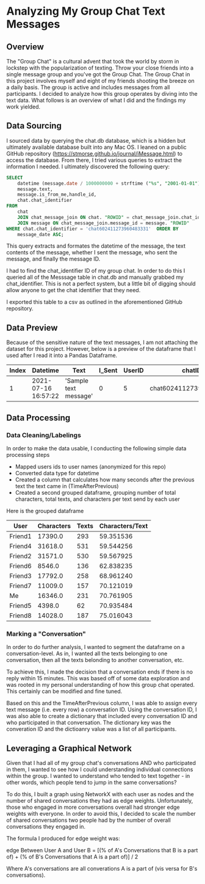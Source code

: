 # Analyzing My Group Chat Text Messages


## Overview 

The "Group Chat" is a cultural advent that took the world by storm in lockstep with the popularization of texting. Throw your close friends into a single message group and you've got the Group Chat. The Group Chat in this project involves myself and eight of my friends shooting the breeze on a daily basis. The group is active and includes messages from all participants. I decided to analyze how this group operates by diving into the text data. What follows is an overview of what I did and the findings my work yielded. 

## Data Sourcing 

I sourced data by querying the chat.db database, which is a hidden but ultimately available database built into any Mac OS. I leaned on a public GitHub repository (https://stmorse.github.io/journal/iMessage.html) to access the database. From there, I tried various queries to extract the information I needed. I ultimately discovered the following query: 

~~~~sql
SELECT
    datetime (message.date / 1000000000 + strftime ("%s", "2001-01-01"), "unixepoch", "localtime") AS message_date,
    message.text,
    message.is_from_me,handle_id, 
    chat.chat_identifier
FROM
    chat
    JOIN chat_message_join ON chat. "ROWID" = chat_message_join.chat_id
    JOIN message ON chat_message_join.message_id = message. "ROWID"
WHERE chat.chat_identifier = 'chat602411273960483331'  ORDER BY
    message_date ASC;
~~~~

This query extracts and formates the datetime of the message, the text contents of the message, whether I sent the message, who sent the message, and finally the message ID. 

I had to find the chat_identifier ID of my group chat. In order to do this I queried all of the Messsage table in chat.db and manually grabbed my chat_identifier. This is not a perfect system, but a little bit of digging should allow anyone to get the chat identifier that they need. 

I exported this table to a csv as outlined in the aforementioned GitHub repository. 

## Data Preview 

Because of the sensitive nature of the text messages, I am not attaching the dataset for this project. However, below is a preview of the dataframe that I used after I read it into a Pandas Dataframe. 

Index | Datetime | Text | I_Sent | UserID | chatID |
| --- | --- | --- | --- |--- |--- |
1 | 2021-07-16 16:57:22 | 'Sample text message' | 0 | 5 | chat602411273960483331 |

## Data Processing

### Data Cleaning/Labelings

In order to make the data usable, I conducting the following simple data processing steps 
- Mapped users ids to user names (anonymized for this repo)
- Converted data type for datetime
- Created a column that calculates how many seconds after the previous text the text came in (TimeAfterPrevious)
- Created a second grouped dataframe, grouping number of total characters, total texts, and characters per text send by each user 

Here is the grouped dataframe 

User | Characters | Texts | Characters/Text |
| --- | --- | --- |--- |
Friend1	| 17390.0	|293	|59.351536 |
Friend4	| 31618.0	|531	|59.544256 |
Friend2|	31571.0	|530	|59.567925 |
Friend6|	8546.0	|136	|62.838235 | 
Friend3|	17792.0	|258	|68.961240 |
Friend7|	11009.0	|157	|70.121019 |
Me	|16346.0	|231	|70.761905 | 
Friend5|	4398.0	|62	|70.935484 |
Friend8	|14028.0	|187	|75.016043 |

### Marking a "Conversation" 

In order to do further analysis, I wanted to segment the dataframe on a conversation-level. As in, I wanted all the texts belonging to one conversation, then all the texts belonding to another conversation, etc. 

To achieve this, I made the decision that a conversation ends if there is no reply within 15 minutes. This was based off of some data exploration and was rooted in my personal understanding of how this group chat operated. This certainly can be modified and fine tuned. 

Based on this and the TimeAfterPrevious column, I was able to assign every text message (i.e. every row) a conversation ID. Using the conversation ID, I was also able to create a dictionary that included every conversation ID and who participated in that conversation. The dictionary key was the converation ID and the dictioanry value was a list of all participants. 

## Leveraging a Graphical Network 

Given that I had all of my group chat's conversations AND who participated in them, I wanted to see how I could understanding individual connections within the group. I wanted to understand who tended to text together - in other words, which people tend to jump in the same conversations? 

To do this, I built a graph using NetworkX with each user as nodes and the number of shared conversations they had as edge weights. Unfortunately, those who engaged in more conversations overall had stronger edge weights with everyone. In order to avoid this, I decided to scale the number of shared conversations two people had by the number of overall conversations they engaged in. 

The formula I produced for edge weight was: 

edge Between User A and User B = [(% of A's Conversations that B is a part of) + (% of B's Conversations that A is a part of)] / 2

Where A's conversations are all converations A is a part of (vis versa for B's conversations). 
